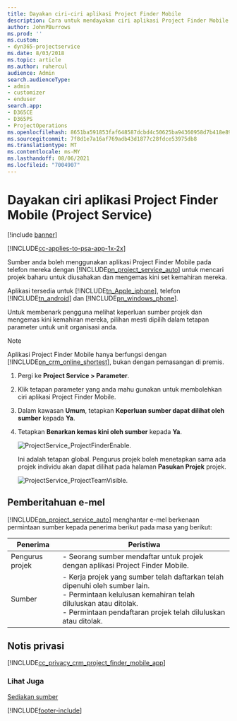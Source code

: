 ```yaml
---
title: Dayakan ciri-ciri aplikasi Project Finder Mobile
description: Cara untuk mendayakan ciri aplikasi Project Finder Mobile untuk Project Service
author: JohnPBurrows
ms.prod: ''
ms.custom:
- dyn365-projectservice
ms.date: 8/03/2018
ms.topic: article
ms.author: ruhercul
audience: Admin
search.audienceType:
- admin
- customizer
- enduser
search.app:
- D365CE
- D365PS
- ProjectOperations
ms.openlocfilehash: 8651ba591853faf648587dcbd4c50625ba94360958d7b418e89aa0bf09464a89
ms.sourcegitcommit: 7f8d1e7a16af769adb43d1877c28fdce53975db8
ms.translationtype: MT
ms.contentlocale: ms-MY
ms.lasthandoff: 08/06/2021
ms.locfileid: "7004907"
---
```

# <a name="enable-project-finder-mobile-app-features-project-service"></a>Dayakan ciri aplikasi Project Finder Mobile (Project Service)

[!include [banner](../includes/psa-now-project-operations.md)]

[!INCLUDE[cc-applies-to-psa-app-1x-2x](../includes/cc-applies-to-psa-app-1x-2x.md)]

Sumber anda boleh menggunakan aplikasi Project Finder Mobile pada telefon mereka dengan [!INCLUDE[pn_project_service_auto](../includes/pn-project-service-auto.md)] untuk mencari projek baharu untuk diusahakan dan mengemas kini set kemahiran mereka.  
  
 Aplikasi tersedia untuk [!INCLUDE[tn_Apple_iphone](../includes/tn-apple-iphone.md)], telefon [!INCLUDE[tn_android](../includes/tn-android.md)] dan [!INCLUDE[pn_windows_phone](../includes/pn-windows-phone.md)].  
    
 Untuk membenark pengguna melihat keperluan sumber projek dan mengemas kini kemahiran mereka, pilihan mesti dipilih dalam tetapan parameter untuk unit organisasi anda.
  
> [!NOTE]
>  Aplikasi Project Finder Mobile hanya berfungsi dengan [!INCLUDE[pn_crm_online_shortest](../includes/pn-crm-online-shortest.md)], bukan dengan pemasangan di premis.  
  
1. Pergi ke **Project Service > Parameter**.  
  
2. Klik tetapan parameter yang anda mahu gunakan untuk membolehkan ciri aplikasi Project Finder Mobile.  
  
3. Dalam kawasan **Umum**, tetapkan **Keperluan sumber dapat dilihat oleh sumber** kepada **Ya**.  
  
4. Tetapkan **Benarkan kemas kini oleh sumber** kepada **Ya**.  
  
   ![ProjectService_ProjectFinderEnable.](../psa/media/project-service-project-finder-enable.png "ProjectService_ProjectFinderEnable")  
  
   Ini adalah tetapan global. Pengurus projek boleh menetapkan sama ada projek individu akan dapat dilihat pada halaman **Pasukan Projek** projek.  
  
   ![ProjectService_ProjectTeamVisible.](../psa/media/project-service-project-team-visible.png "ProjectService_ProjectTeamVisible")  
  
## <a name="email-notifications"></a>Pemberitahuan e-mel  
 [!INCLUDE[pn_project_service_auto](../includes/pn-project-service-auto.md)] menghantar e-mel berkenaan permintaan sumber kepada penerima berikut pada masa yang berikut:  
  
|Penerima|Peristiwa|  
|---------------|-----------|  
|Pengurus projek|- Seorang sumber mendaftar untuk projek dengan aplikasi Project Finder Mobile.|  
|Sumber|- Kerja projek yang sumber telah daftarkan telah dipenuhi oleh sumber lain.<br />- Permintaan kelulusan kemahiran telah diluluskan atau ditolak.<br />- Permintaan pendaftaran projek telah diluluskan atau ditolak.|  
  
## <a name="privacy-notice"></a>Notis privasi  
 [!INCLUDE[cc_privacy_crm_project_finder_mobile_app](../includes/cc-privacy-crm-project-finder-mobile-app.md)]  
  
### <a name="see-also"></a>Lihat Juga  
 [Sediakan sumber](../psa/set-up-resources.md)


[!INCLUDE[footer-include](../includes/footer-banner.md)]